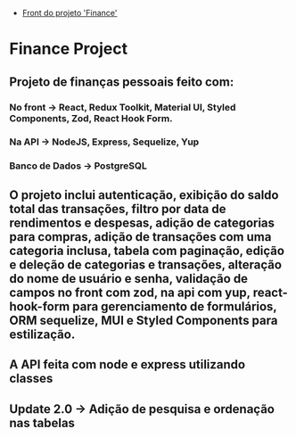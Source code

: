 - [Front do projeto 'Finance'](https://github.com/lucashrv/finance-front)

# Finance Project

## Projeto de finanças pessoais feito com:

### No front -> React, Redux Toolkit, Material UI, Styled Components, Zod, React Hook Form.

### Na API -> NodeJS, Express, Sequelize, Yup

### Banco de Dados -> PostgreSQL

## O projeto inclui autenticação, exibição do saldo total das transações, filtro por data de rendimentos e despesas, adição de categorias para compras, adição de transações com uma categoria inclusa, tabela com paginação, edição e deleção de categorias e transações, alteração do nome de usuário e senha, validação de campos no front com zod, na api com yup, react-hook-form para gerenciamento de formulários, ORM sequelize, MUI e Styled Components para estilização.

## A API feita com node e express utilizando classes

## Update 2.0 -> Adição de pesquisa e ordenação nas tabelas
